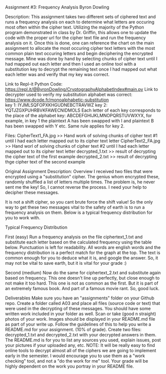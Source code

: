 Assignment #3: Frequency Analysis
Byron Dowling

Description: This assignment takes two different sets of ciphered text and runs a frequency analysis on each to determine what letters are occuring most often within the cipher text. Utilizing the majority of the Python program demonstrated in class by Dr. Griffin, this allows one to update the code with the proper url for the cipher text file and run the frequency analysis on it. Once this is done, one can reference the chart on the main assignment to allocate the most occuring cipher text letters with the most common plain text occuring letters and begin deciphering the encrypted message. Mine was done by hand by selecting chunks of cipher text until I had mapped out each letter and then I used an online tool with a substitution key to decrypt the remaining text once I had mapped out what each letter was and verify that my key was correct.

Link to Repl-it Python Code: https://repl.it/@ByronDowling/CryptographyAlphabetIndex#main.py
Link to decrypter used to verify my substitution alphabet was correct: https://www.dcode.fr/monoalphabetic-substitution  
key 1: IYJMLSQFOPXKHGUDNEBCTRAVWZ 
key 2: YQTJZGXPUHRBVKFAWECNIDMOLS 
Each letter of each key corresponds to the place of the alphabet key: ABCDEFGHIJKLMNOPQRSTUVWXYX, for example, in key 1 the plaintext A has been swapped with I and plaintext B has been swapped with Y etc. Same rule applies for key 2.

Files:
CipherText1_FA.jpg >> Hand work of solving chunks of cipher text #1 until I had each letter mapped out to its cipher text letter
CipherText2_FA.jpg >> Hand worl of solving chunks of cipher text #2 until I had each letter mapped out to its cipher text letter
decrypted_1.txt >> result of decrypting the cipher text of the first example
decrypted_2.txt >> result of decrypting thge cipher text of the second example


Original Assignment Description:
Overview
I received two files that were encrypted using a "substitution" cipher. The genius whom encrypted these, randomly shuffled a list of letters multiple times. The problem is, he never sent me the key! So, I cannot reverse the process. I need your help to decipher these messages.

It is not a shift cipher, so you cant brute force the shift value! So the only way to get these two messages vital to the safety of earth is to run a frequency analysis on them. Below is a typical frequency distribution for you to work with.

Typical Frequency Distribution


First (easy)
Run a frequency analysis on the file ciphertext_1.txt and substitute each letter based on the calculated frequency using the table below. Punctuation is left for readability. All words are english words and the frequency distribution is a perfect match for the graph at the top. The text is common enough for you to deduce what it is, and google the answer. So, it may not be vital to save earth, but it is vital for your grade :)

Second (medium)
Now do the same for ciphertext_2.txt and substitute again based on frequency. This one doesn't line up perfectly, but close enough to not make it too hard. This one is not as common as the first. But it is part of an extremely famous book. And part of a famous movie rant. So, good luck.

Deliverables
Make sure you have an "assignments" folder on your Github repo.
Create a folder called A03 and place all files (source code or text) that were used in the decrypting of these messages.
You should have some written work included in your folder as well. Scan or take (good n straight) photos of your work. Images should be displayed in your README.md file as part of your write up.
Follow the guidelines of this to help you write a README.md for your assignment. (10% of grade).
Create two files: decrypted_1.txt and decrypted_2.txt with your decrypted answers in them.
The README.md is for you to list any sources you used, explain issues, post your pictures if your uploaded any, etc.
NOTE: It will be really easy to find online tools to decrypt almost all of the ciphers we are going to implement early in the semester. I would encourage you to use them as a "work checking" tool, and not a "do the work for me" tool. Your grade will be highly dependent on the work you portray in your README file.
